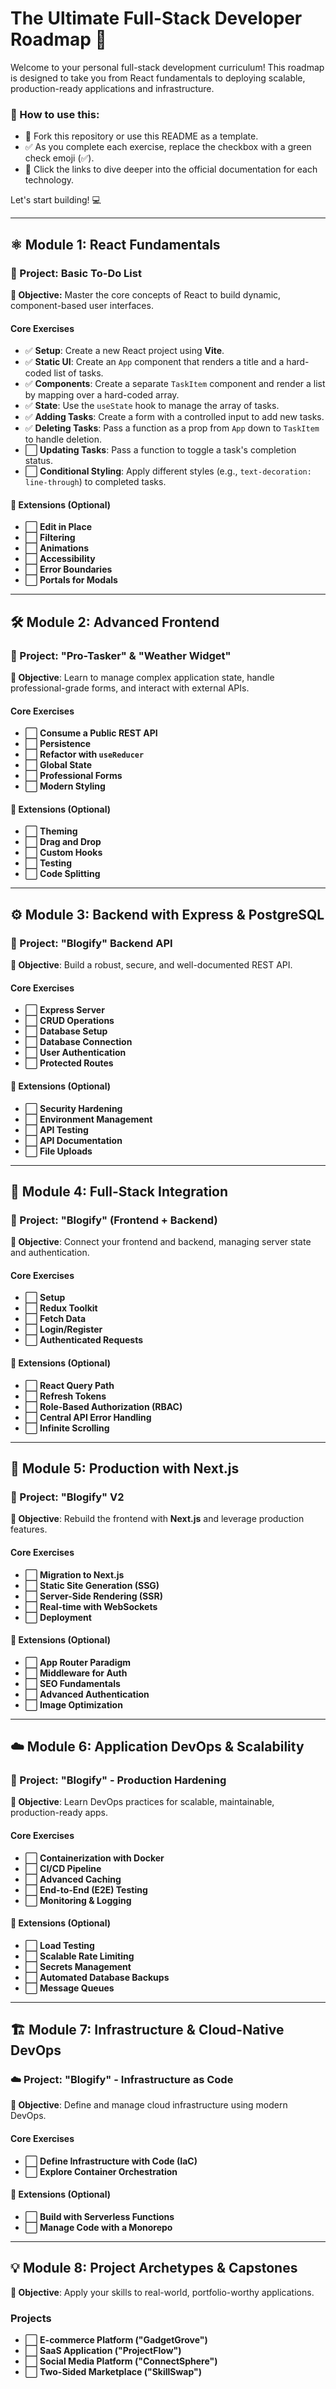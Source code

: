 # The Ultimate Full-Stack Developer Roadmap 🚀

Welcome to your personal full-stack development curriculum! This roadmap is designed to take you from React fundamentals to deploying scalable, production-ready applications and infrastructure.

### 📘 How to use this:
* 🍴 Fork this repository or use this README as a template.
* ✅ As you complete each exercise, replace the checkbox with a green check emoji (✅).
* 🔗 Click the links to dive deeper into the official documentation for each technology.

Let's start building! 💻

---

## ⚛️ Module 1: React Fundamentals

### 📝 Project: Basic To-Do List
**🎯 Objective:** Master the core concepts of React to build dynamic, component-based user interfaces.

#### Core Exercises
- ✅ **Setup**: Create a new React project using **Vite**.
- ✅ **Static UI**: Create an `App` component that renders a title and a hard-coded list of tasks.
- ✅ **Components**: Create a separate `TaskItem` component and render a list by mapping over a hard-coded array.
- ✅ **State**: Use the `useState` hook to manage the array of tasks.
- ✅ **Adding Tasks**: Create a form with a controlled input to add new tasks.
- ✅ **Deleting Tasks**: Pass a function as a prop from `App` down to `TaskItem` to handle deletion.
- ⬜ **Updating Tasks**: Pass a function to toggle a task's completion status.
- ⬜ **Conditional Styling**: Apply different styles (e.g., `text-decoration: line-through`) to completed tasks.

#### 🧩 Extensions (Optional)
- ⬜ **Edit in Place**
- ⬜ **Filtering**
- ⬜ **Animations**
- ⬜ **Accessibility**
- ⬜ **Error Boundaries**
- ⬜ **Portals for Modals**

---

## 🛠️ Module 2: Advanced Frontend

### 🧪 Project: "Pro-Tasker" & "Weather Widget"
**🎯 Objective**: Learn to manage complex application state, handle professional-grade forms, and interact with external APIs.

#### Core Exercises
- ⬜ **Consume a Public REST API**
- ⬜ **Persistence**
- ⬜ **Refactor with `useReducer`**
- ⬜ **Global State**
- ⬜ **Professional Forms**
- ⬜ **Modern Styling**

#### 🧩 Extensions (Optional)
- ⬜ **Theming**
- ⬜ **Drag and Drop**
- ⬜ **Custom Hooks**
- ⬜ **Testing**
- ⬜ **Code Splitting**

---

## ⚙️ Module 3: Backend with Express & PostgreSQL

### 📡 Project: "Blogify" Backend API
**🎯 Objective**: Build a robust, secure, and well-documented REST API.

#### Core Exercises
- ⬜ **Express Server**
- ⬜ **CRUD Operations**
- ⬜ **Database Setup**
- ⬜ **Database Connection**
- ⬜ **User Authentication**
- ⬜ **Protected Routes**

#### 🧩 Extensions (Optional)
- ⬜ **Security Hardening**
- ⬜ **Environment Management**
- ⬜ **API Testing**
- ⬜ **API Documentation**
- ⬜ **File Uploads**

---

## 🔗 Module 4: Full-Stack Integration

### 🔄 Project: "Blogify" (Frontend + Backend)
**🎯 Objective**: Connect your frontend and backend, managing server state and authentication.

#### Core Exercises
- ⬜ **Setup**
- ⬜ **Redux Toolkit**
- ⬜ **Fetch Data**
- ⬜ **Login/Register**
- ⬜ **Authenticated Requests**

#### 🧩 Extensions (Optional)
- ⬜ **React Query Path**
- ⬜ **Refresh Tokens**
- ⬜ **Role-Based Authorization (RBAC)**
- ⬜ **Central API Error Handling**
- ⬜ **Infinite Scrolling**

---

## 🚀 Module 5: Production with Next.js

### 🧱 Project: "Blogify" V2
**🎯 Objective**: Rebuild the frontend with **Next.js** and leverage production features.

#### Core Exercises
- ⬜ **Migration to Next.js**
- ⬜ **Static Site Generation (SSG)**
- ⬜ **Server-Side Rendering (SSR)**
- ⬜ **Real-time with WebSockets**
- ⬜ **Deployment**

#### 🧩 Extensions (Optional)
- ⬜ **App Router Paradigm**
- ⬜ **Middleware for Auth**
- ⬜ **SEO Fundamentals**
- ⬜ **Advanced Authentication**
- ⬜ **Image Optimization**

---

## ☁️ Module 6: Application DevOps & Scalability

### 🧰 Project: "Blogify" - Production Hardening
**🎯 Objective**: Learn DevOps practices for scalable, maintainable, production-ready apps.

#### Core Exercises
- ⬜ **Containerization with Docker**
- ⬜ **CI/CD Pipeline**
- ⬜ **Advanced Caching**
- ⬜ **End-to-End (E2E) Testing**
- ⬜ **Monitoring & Logging**

#### 🧩 Extensions (Optional)
- ⬜ **Load Testing**
- ⬜ **Scalable Rate Limiting**
- ⬜ **Secrets Management**
- ⬜ **Automated Database Backups**
- ⬜ **Message Queues**

---

## 🏗️ Module 7: Infrastructure & Cloud-Native DevOps

### ☁️ Project: "Blogify" - Infrastructure as Code
**🎯 Objective**: Define and manage cloud infrastructure using modern DevOps.

#### Core Exercises
- ⬜ **Define Infrastructure with Code (IaC)**
- ⬜ **Explore Container Orchestration**

#### 🧩 Extensions (Optional)
- ⬜ **Build with Serverless Functions**
- ⬜ **Manage Code with a Monorepo**

---

## 💡 Module 8: Project Archetypes & Capstones

**🎯 Objective**: Apply your skills to real-world, portfolio-worthy applications.

### Projects
- ⬜ **E-commerce Platform (\"GadgetGrove\")**
- ⬜ **SaaS Application (\"ProjectFlow\")**
- ⬜ **Social Media Platform (\"ConnectSphere\")**
- ⬜ **Two-Sided Marketplace (\"SkillSwap\")**
